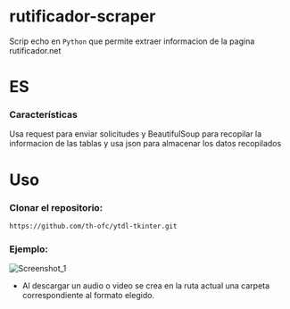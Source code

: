 # rutificador-scraper

Scrip echo en `Python` que permite extraer informacion de la pagina rutificador.net

# ES
### Características
Usa request para enviar solicitudes y BeautifulSoup para recopilar la informacion de las tablas y usa json para almacenar los datos recopilados
# Uso
### Clonar el repositorio:
```sh
https://github.com/th-ofc/ytdl-tkinter.git
```
### Ejemplo:
![Screenshot_1](https://github.com/user-attachments/assets/f2e80ec4-6869-43c9-9d0c-c08003cd2d61)

* Al descargar un audio o video se crea en la ruta actual una carpeta correspondiente al formato elegido.
